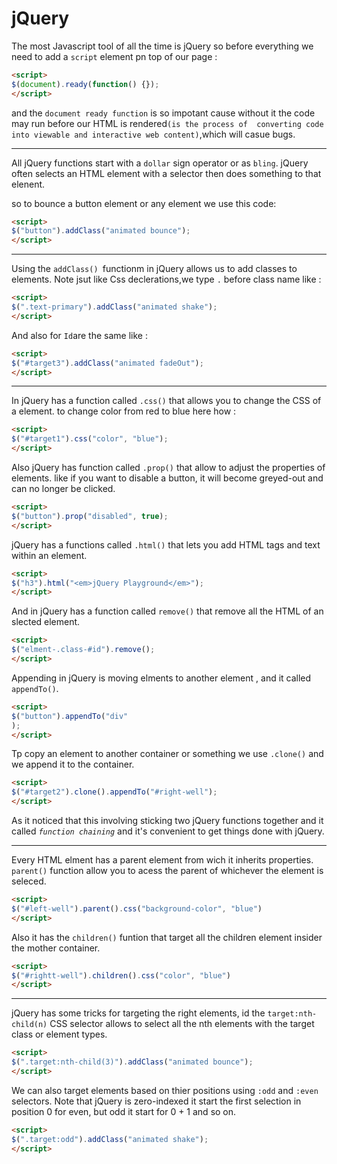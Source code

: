 # jQuery
The most Javascript tool of all the time is jQuery so before everything we need to add a `script` element pn top of our page :
```html
<script>
$(document).ready(function() {});
</script>
```
and the `document ready function` is so impotant cause without it the code may run before our HTML is rendered`(is the process of  converting code into viewable and interactive web content)`,which will casue bugs.

---

All jQuery functions start with a `dollar` sign operator or as `bling`.
jQuery often selects an HTML element with a selector then does something to that elenent.

so to bounce a button element or any element we use this code:
```html
<script>
$("button").addClass("animated bounce");
</script>
```
---
Using the `addClass() `functionm in jQuery allows us to add classes to elements.
Note jsut like Css declerations,we type `.` before class name like :
```html
<script>
$(".text-primary").addClass("animated shake");
</script>
```
And also for `Id`are the same like : 
```html
<script>
$("#target3").addClass("animated fadeOut");
</script>
```
---
In jQuery has a function called `.css()` that allows you to change the CSS of a element.
to change color from red to blue here how :
```html
<script>
$("#target1").css("color", "blue");
</script>
```
Also jQuery has function called `.prop()` that allow to adjust the properties of elements.
like if you want to disable a button, it will become greyed-out and can no longer be clicked.
```html
<script>
$("button").prop("disabled", true);
</script>
```
jQuery has a functions called `.html()` that lets you add HTML tags and text within an element.
```html
<script>
$("h3").html("<em>jQuery Playground</em>");
</script>
```
And in jQuery has a function called `remove()` that remove all the HTML of an slected element.

```html
<script>
$("elment-.class-#id").remove();
</script>
```
Appending in jQuery is moving elments to another element , and it called `appendTo()`. 
```html
<script>
$("button").appendTo("div"
);
</script>
```
Tp copy an element to another container or something we use `.clone()` and we append it to the container.
```html
<script>
$("#target2").clone().appendTo("#right-well");
</script>
```
As it noticed that this involving sticking two jQuery functions together and it called <em>`function chaining` </em>and it's convenient to get things done with jQuery.

--- 
Every HTML elment has a parent element from wich it inherits properties.
`parent()` function allow you to acess the parent of whichever the element is seleced.

```html
<script>
$("#left-well").parent().css("background-color", "blue")
</script>
```
Also it has the `children()` funtion that target all the children element insider the mother container.

```html
<script>
$("#rightt-well").children().css("color", "blue")
</script>
```
---
jQuery has some tricks for targeting the right elements, id the `target:nth-child(n)` CSS selector allows to select all the nth elements with the target class or element types.

```html
<script>
$(".target:nth-child(3)").addClass("animated bounce");
</script>
```

We can also target elements based on thier positions using `:odd` and `:even` selectors.
Note that jQuery is zero-indexed it start the first selection in position 0 for even, but odd it start for 0 + 1 and so on.
 ```html
<script>
$(".target:odd").addClass("animated shake");
</script>
```
